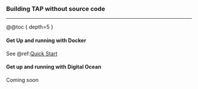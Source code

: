### Building TAP without source code
---

@@toc { depth=5 }

#### Get Up and running with Docker 

See @ref:[Quick Start](../overview/quick_start.md)

#### Get up and running with Digital Ocean

Coming soon
